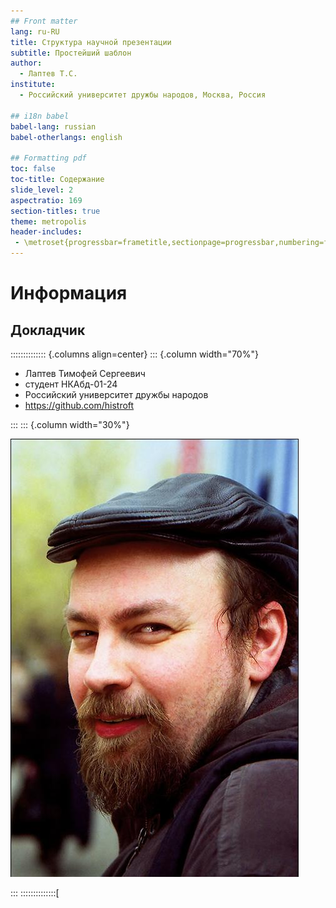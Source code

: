 ```yaml
---
## Front matter
lang: ru-RU
title: Структура научной презентации
subtitle: Простейший шаблон
author:
  - Лаптев Т.С.
institute:
  - Российский университет дружбы народов, Москва, Россия

## i18n babel
babel-lang: russian
babel-otherlangs: english

## Formatting pdf
toc: false
toc-title: Содержание
slide_level: 2
aspectratio: 169
section-titles: true
theme: metropolis
header-includes:
 - \metroset{progressbar=frametitle,sectionpage=progressbar,numbering=fraction}
---
```


# Информация

## Докладчик

:::::::::::::: {.columns align=center}
::: {.column width="70%"}

  * Лаптев Тимофей Сергеевич
  * студент НКАбд-01-24
  * Российский университет дружбы народов
  * <https://github.com/histroft>

:::
::: {.column width="30%"}

![](./image/kulyabov.jpg)

:::
::::::::::::::[
